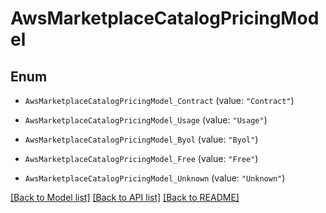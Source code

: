 # AwsMarketplaceCatalogPricingModel

## Enum


* `AwsMarketplaceCatalogPricingModel_Contract` (value: `"Contract"`)

* `AwsMarketplaceCatalogPricingModel_Usage` (value: `"Usage"`)

* `AwsMarketplaceCatalogPricingModel_Byol` (value: `"Byol"`)

* `AwsMarketplaceCatalogPricingModel_Free` (value: `"Free"`)

* `AwsMarketplaceCatalogPricingModel_Unknown` (value: `"Unknown"`)


[[Back to Model list]](../README.md#documentation-for-models) [[Back to API list]](../README.md#documentation-for-api-endpoints) [[Back to README]](../README.md)


